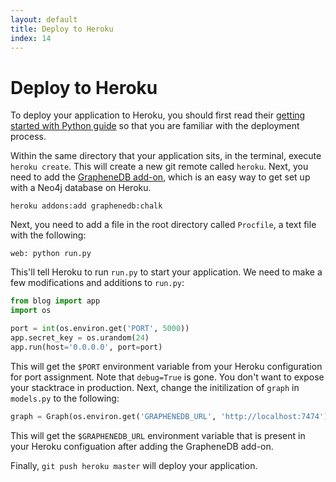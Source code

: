 ```yaml
---
layout: default
title: Deploy to Heroku
index: 14
---
```


# Deploy to Heroku

To deploy your application to Heroku, you should first read their [getting started with Python guide](https://devcenter.heroku.com/articles/getting-started-with-python#introduction) so that you are familiar with the deployment process.

Within the same directory that your application sits, in the terminal, execute `heroku create`. This will create a new git remote called `heroku`. Next, you need to add the [GrapheneDB add-on](https://devcenter.heroku.com/articles/graphenedb), which is an easy way to get set up with a Neo4j database on Heroku.

```
heroku addons:add graphenedb:chalk
```

Next, you need to add a file in the root directory called `Procfile`, a text file with the following:

```
web: python run.py
```

This'll tell Heroku to run `run.py` to start your application. We need to make a few modifications and additions to `run.py`:

```python
from blog import app
import os

port = int(os.environ.get('PORT', 5000))
app.secret_key = os.urandom(24)
app.run(host='0.0.0.0', port=port)
```

This will get the `$PORT` environment variable from your Heroku configuration for port assignment. Note that `debug=True` is gone. You don't want to expose your stacktrace in production. Next, change the initilization of `graph` in `models.py` to the following:

```python
graph = Graph(os.environ.get('GRAPHENEDB_URL', 'http://localhost:7474') + '/db/data/')
```

This will get the `$GRAPHENEDB_URL` environment variable that is present in your Heroku configuation after adding the GrapheneDB add-on.

Finally, `git push heroku master` will deploy your application.